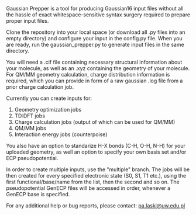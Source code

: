 Gaussian Prepper is a tool for producing Gaussian16 input files without all the hassle of exact whitespace-sensitive syntax surgery required to prepare proper input files.

Clone the repository into your local space (or download all .py files into an empty directory) and configure your input in the config.py file. When you are ready, run the gaussian_prepper.py to generate input files in the same directory.

You will need a .cif file containing necessary structural information about your molecule, as well as an .xyz containing the geometry of your molecule. For QM/MM geometry calculation, charge distribution information is required, which you can provide in form of a raw gaussian .log file from a prior charge calculation job.

Currently you can create inputs for:
1. Geometry optimization jobs
2. TD:DFT jobs
3. Charge calculation jobs (output of which can be used for QM/MM)
4. QM/MM jobs
5. Interaction energy jobs (counterpoise)

You also have an option to standarize H-X bonds (C-H, O-H, N-H) for your uploaded geometry, as well an option to specify your own basis set and/or ECP pseudopotential.

In order to create multiple inputs, use the "multiple" branch. The jobs will be then created for every specified electronic state (S0, S1, T1 etc.), using the first functional/base/name from the list, then the second and so on. The pseudopotential GenECP files will be accessed in order, whenever a GenECP base is specified. 

For any additional help or bug reports, please contact:
pa.laski@uw.edu.pl
